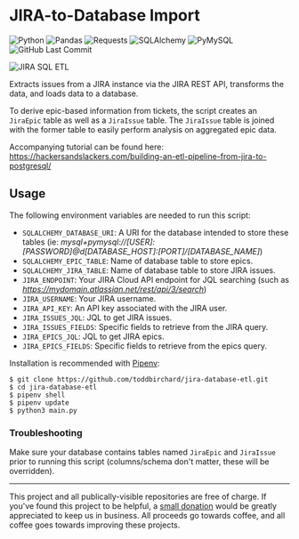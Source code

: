 # JIRA-to-Database Import

![Python](https://img.shields.io/badge/Python-v3.7-blue.svg?logo=python&longCache=true&logoColor=white&colorB=5e81ac&style=flat-square&colorA=4c566a)
![Pandas](https://img.shields.io/badge/Pandas-v0.25.2-blue.svg?logo=python&longCache=true&logoColor=white&colorB=5e81ac&style=flat-square&colorA=4c566a)
![Requests](https://img.shields.io/badge/Requests-v2.22.0-red.svg?longCache=true&logo=python&longCache=true&style=flat-square&logoColor=white&colorA=4c566a&colorB=5e81ac)
![SQLAlchemy](https://img.shields.io/badge/SQLAlchemy-v1.3.1-red.svg?longCache=true&style=flat-square&logo=scala&logoColor=white&colorA=4c566a&colorB=bf616a)
![PyMySQL](https://img.shields.io/badge/PyMySQL-v0.9.3-red.svg?longCache=true&logo=mysql&longCache=true&style=flat-square&logoColor=white&colorA=4c566a&colorB=bf616a)
![GitHub Last Commit](https://img.shields.io/github/last-commit/google/skia.svg?style=flat-square&colorA=4c566a&colorB=a3be8c&logo=GitHub)

![JIRA SQL ETL](https://storage.googleapis.com/hackersandslackers-cdn/2019/03/jira-etl-3-3@2x.jpg)

Extracts issues from a JIRA instance via the JIRA REST API, transforms the data, and loads data to a database.

To derive epic-based information from tickets, the script creates an `JiraEpic` table as well as a `JiraIssue` table. The `JiraIssue` table is joined with the former table to easily perform analysis on aggregated epic data.

Accompanying tutorial can be found here: https://hackersandslackers.com/building-an-etl-pipeline-from-jira-to-postgresql/


## Usage

The following environment variables are needed to run this script:


* `SQLALCHEMY_DATABASE_URI`: A URI for the database intended to store these tables (ie: _mysql+pymysql://[USER]:[PASSWORD]@d[DATABASE_HOST]:[PORT]/[DATABASE_NAME]_)
* `SQLALCHEMY_EPIC_TABLE`: Name of database table to store epics.
* `SQLALCHEMY_JIRA_TABLE`: Name of database table to store JIRA issues.
* `JIRA_ENDPOINT`: Your JIRA Cloud API endpoint for JQL searching (such as *https://mydomain.atlassian.net/rest/api/3/search*)
* `JIRA_USERNAME`: Your JIRA username.
* `JIRA_API_KEY`: An API key associated with the JIRA user.
* `JIRA_ISSUES_JQL`: JQL to get JIRA issues.
* `JIRA_ISSUES_FIELDS`: Specific fields to retrieve from the JIRA query.
* `JIRA_EPICS_JQL`: JQL to get JIRA epics.
* `JIRA_EPICS_FIELDS`: Specific fields to retrieve from the epics query.

Installation is recommended with [Pipenv](https://pipenv-fork.readthedocs.io/en/latest/):

```shell
$ git clone https://github.com/toddbirchard/jira-database-etl.git
$ cd jira-database-etl
$ pipenv shell
$ pipenv update
$ python3 main.py
```

### Troubleshooting

Make sure your database contains tables named `JiraEpic` and `JiraIssue` prior to running this script (columns/schema don't matter, these will be overridden).

-----

This project and all publically-visible repositories are free of charge. If you've found this project to be helpful, a [small donation](https://www.buymeacoffee.com/hackersslackers) would be greatly appreciated to keep us in business. All proceeds go towards coffee, and all coffee goes towards improving these projects.
